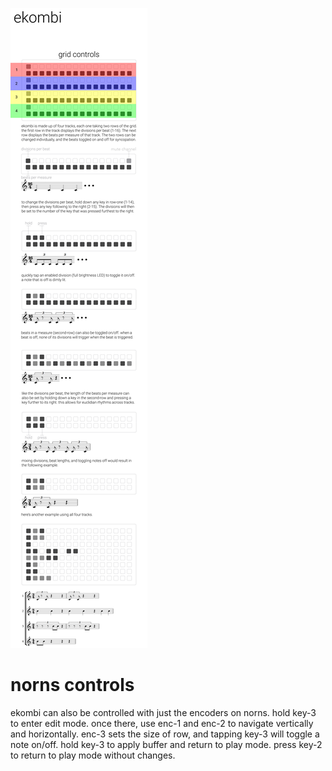 ![](ekombi-docs.png)
# norns controls
ekombi can also be controlled with just the encoders on norns. hold key-3 to enter edit mode. once there, use enc-1 and enc-2 to navigate vertically and horizontally. enc-3 sets the size of row, and tapping key-3 will toggle a note on/off. hold key-3 to apply buffer and return to play mode.
press key-2 to return to play mode without changes.